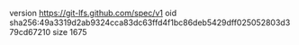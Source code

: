 version https://git-lfs.github.com/spec/v1
oid sha256:49a3319d2ab9324cca83dc63ffd4f1bc86deb5429dff025052803d379cd67210
size 1675
